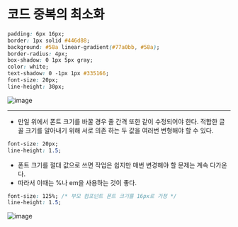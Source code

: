 # 코드 중복의 최소화

```CSS
padding: 6px 16px;
border: 1px solid #446d88;
background: #58a linear-gradient(#77a0bb, #58a);
border-radius: 4px;
box-shadow: 0 1px 5px gray;
color: white;
text-shadow: 0 -1px 1px #335166;
font-size: 20px;
line-height: 30px;
```

![image](https://user-images.githubusercontent.com/51357635/127741582-914d17da-9771-414b-826b-4be7c6896cb0.png)

---
- 만일 위에서 폰트 크기를 바꿀 경우 줄 간격 또한 같이 수정되어야 한다.
적합한 글꼴 크기를 알아내기 위해 서로 의존 하는 두 값을 여러번 변형해야 할 수 있다.

```css
font-size: 20px;
line-height: 1.5;
```
- 폰트 크기를 절대 값으로 쓰면 작업은 쉽지만 매번 변경해야 할 문제는 계속 다가온다.
- 따라서 이때는 %나 em을 사용하는 것이 좋다.
```css
font-size: 125%; /* 부모 컴포넌트 폰트 크기를 16px로 가정 */
line-height: 1.5;
```
![image](https://user-images.githubusercontent.com/51357635/127741775-5fee33e0-8116-4c2d-805d-abdfcde87a4d.png)
